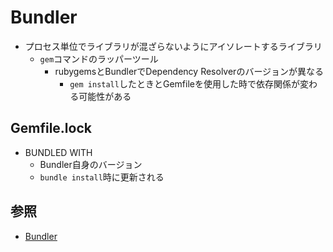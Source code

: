 # Bundler
- プロセス単位でライブラリが混ざらないようにアイソレートするライブラリ
  - `gem`コマンドのラッパーツール
    - rubygemsとBundlerでDependency Resolverのバージョンが異なる
      - `gem install`したときとGemfileを使用した時で依存関係が変わる可能性がある

## Gemfile.lock
- BUNDLED WITH
  - Bundler自身のバージョン
  - `bundle install`時に更新される

## 参照
- [Bundler](https://bundler.io/)
